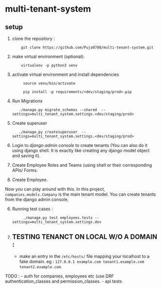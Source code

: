 # multi-tenant-system

## setup

1. clone the repository :
    ```
        git clone https://github.com/Puja0708/multi-tenant-system.git
    ```

2.  make virtual environment (optional):
    ```
        virtualenv -p python3 venv

    ```

3. activate virtual environment and install dependencies
   ```
        source venv/bin/activate

        pip install -p requirements/<dev/staging/prod>.pip
   ```

4. Run Migrations
     ```
        ./manage.py migrate_schemas --shared  --settings=multi_tenant_system.settings.<dev/staging/prod>
     ```

5. Create superuser
     ```
        ./manage.py createsuperuser  --settings=multi_tenant_system.settings.<dev/staging/prod>
     ```

6. Login to *django admin console* to create tenants (You can also do it using django shell. It is exactly like creating any django model object and saving it).

7. Create Employee Roles and Teams (using shell or their corresponding APIs/ Forms.

8. Create Employee.  


Now you can play around with this. In this project, `companies.models.Company` is the main tenant model.
You can create tenants from the django admin console.

6. Running test cases :
    ```
         ./manage.py test employees.tests --settings=multi_tenant_system.settings.dev
    ```


7. ## TESTING TENANCT ON LOCAL W/O A DOMAIN :
    - make an entry in the `/etc/hosts/` file mapping your localhost to a fake domain.
        eg : `127.0.0.1 example.com tenant1.example.com tenant2.example.com`.


TODO :
    - auth for companies, employees etc (use DRF authentication_classes and permission_classes.
    - api tests